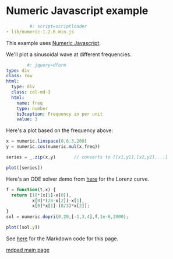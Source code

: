 

# Numeric Javascript example

```yaml
         #: script=scriptloader
- lib/numeric-1.2.6.min.js
```

This example uses [Numeric Javascript](http://www.numericjs.com/). 

We'll plot a sinusoidal wave at different frequencies.

```yaml
        #: jquery=dform
type: div
class: row
html:
  type: div
  class: col-md-3 
  html:
    name: freq
    type: number
    bs3caption: Frequency in per unit
    value: 3
```

Here's a plot based on the frequency above:

```js
x = numeric.linspace(0,6.3,200)
y = numeric.cos(numeric.mul(x,freq))

series = _.zip(x,y)       // converts to [[x1,y1],[x2,y2],...]

plot([series])
```

Here's an ODE solver demo from
[here](http://www.numericjs.com/workshop.php?link=fdd38094da018f6071cb2d51d47c7fb3de869cb5dd0b4f3b677b480ce7ffbd31)
for the Lorenz curve.

```js
f = function(t,x) {
  return [10*(x[1]-x[0]),
          x[0]*(28-x[2])-x[1],
          x[0]*x[1]-(8/3)*x[2]];
}
sol = numeric.dopri(0,20,[-1,3,4],f,1e-6,2000);

plot([sol.y])

```

See [here](numericjs.md) for the Markdown code for this page.

[mdpad main page](https://github.com/tshort/mdpad/tree/gh-pages)
